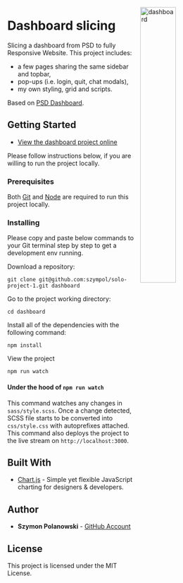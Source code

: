 [<img src="https://github.com/szympol/solo-project-1/blob/master/images/dashboard.JPG?raw=true" align="right" alt="dashboard" width="40%">](https://github.com/szympol/solo-project-1/blob/master/images/dashboard.JPG)

# Dashboard slicing

Slicing a dashboard from PSD to fully Responsive Website. This project includes:

- a few pages sharing the same sidebar and topbar,
- pop-ups (i.e. login, quit, chat modals),
- my own styling, grid and scripts.

Based on [PSD Dashboard](https://github.com/szympol/solo-project-1/blob/master/images/dashboard.psd).

## Getting Started

- [View the dashboard project online](https://szympol.github.io/solo-project-1/)

Please follow instructions below, if you are willing to run the project locally.

### Prerequisites

Both [Git](https://git-scm.com/downloads) and [Node](https://nodejs.org/en/download/) are required to run this project locally.

### Installing

Please copy and paste below commands to your Git terminal step by step to get a development env running.

Download a repository:

```node
git clone git@github.com:szympol/solo-project-1.git dashboard
```

Go to the project working directory:

```node
cd dashboard
```

Install all of the dependencies with the following command:

```node
npm install
```

View the project

```node
npm run watch
```

#### Under the hood of `npm run watch`

This command watches any changes in `sass/style.scss`. Once a change detected, SCSS file starts to be converted into `css/style.css` with autoprefixes attached. This command also deploys the project to the live stream on `http://localhost:3000`.

## Built With

- [Chart.js](https://www.chartjs.org/) - Simple yet flexible JavaScript charting for designers & developers.

## Author

- **Szymon Polanowski** - [GitHub Account](https://github.com/szympol)

## License

This project is licensed under the MIT License.
